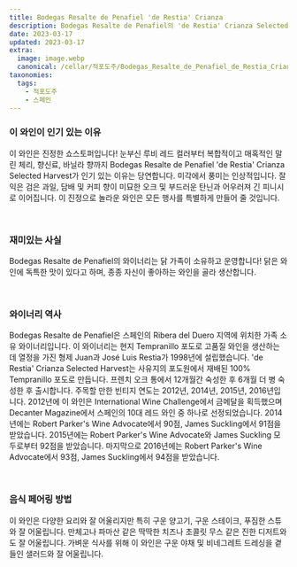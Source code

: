 ```yaml
---
title: Bodegas Resalte de Penafiel 'de Restia' Crianza
description: Bodegas Resalte de Penafiel의 'de Restia' Crianza Selected Harvest는 흥미진진한 맛의 조합을 제공하는 독특한 스페인 레드 와인입니다. 이 특별한 크리안자는 프렌치 및 아메리칸 오크통에서 12개월 동안 숙성되어 풍부하고 복합적인 특징을 부여합니다. 코에서는 잘 익은 검은 과일, 담배, 바닐라, 향신료 향이 나며 미각에서는 부드러운 탄닌과 오래 지속되는 여운이 가득합니다. 오늘 이 독특한 크리안자를 즐기며 독특한 풍미 프로필을 경험하십시오!
date: 2023-03-17
updated: 2023-03-17
extra:
  image: image.webp
  canonical: /cellar/적포도주/Bodegas_Resalte_de_Penafiel_de_Restia_Crianza/index.md
taxonomies:
  tags: 
    - 적포도주
    - 스페인
---
```


### 이 와인이 인기 있는 이유

이 와인은 진정한 쇼스토퍼입니다! 눈부신 루비 레드 컬러부터 복합적이고 매혹적인 말린 체리, 향신료, 바닐라 향까지 Bodegas Resalte de Penafiel 'de Restia' Crianza Selected Harvest가 인기 있는 이유는 당연합니다. 미각에서 풍미는 인상적입니다. 잘 익은 검은 과일, 담배 및 커피 향이 미묘한 오크 및 부드러운 탄닌과 어우러져 긴 피니시로 이어집니다. 이 진정으로 놀라운 와인은 모든 행사를 특별하게 만들어 줄 것입니다.

&nbsp;  

### 재미있는 사실

Bodegas Resalte de Penafiel의 와이너리는 닭 가족이 소유하고 운영합니다! 닭은 와인에 독특한 맛이 있다고 하며, 종종 자신이 좋아하는 와인을 골라 생산합니다.

&nbsp;  

### 와이너리 역사

Bodegas Resalte de Penafiel은 스페인의 Ribera del Duero 지역에 위치한 가족 소유 와이너리입니다. 이 와이너리는 현지 Tempranillo 포도로 고품질 와인을 생산하는 데 열정을 가진 형제 Juan과 José Luis Restia가 1998년에 설립했습니다. 'de Restia' Crianza Selected Harvest는 사유지의 포도원에서 재배된 100% Tempranillo 포도로 만듭니다. 프렌치 오크 통에서 12개월간 숙성한 후 6개월 더 병 숙성한 후 출시합니다. 주목할 만한 빈티지 연도는 2012년, 2014년, 2015년, 2016년입니다. 2012년에 이 와인은 International Wine Challenge에서 금메달을 획득했으며 Decanter Magazine에서 스페인의 10대 레드 와인 중 하나로 선정되었습니다. 2014년에는 Robert Parker's Wine Advocate에서 90점, James Suckling에서 91점을 받았습니다. 2015년에는 Robert Parker's Wine Advocate와 James Suckling 모두로부터 92점을 받았습니다. 마지막으로 2016년에는 Robert Parker's Wine Advocate에서 93점, James Suckling에서 94점을 받았습니다.

&nbsp;  

### 음식 페어링 방법

이 와인은 다양한 요리와 잘 어울리지만 특히 구운 양고기, 구운 스테이크, 푸짐한 스튜와 잘 어울립니다. 만체고나 파마산 같은 딱딱한 치즈나 초콜릿 무스 같은 진한 디저트와도 잘 어울립니다. 가벼운 식사를 위해 이 와인은 구운 야채 및 비네그레트 드레싱을 곁들인 샐러드와 잘 어울립니다.

&nbsp;  
